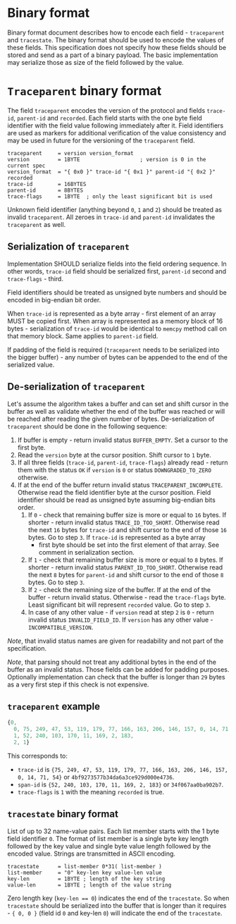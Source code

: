 # Binary format

Binary format document describes how to encode each field - `traceparent` and
`tracestate`. The binary format should be used to encode the values of these
fields. This specification does not specify how these fields should be stored
and send as a part of a binary payload. The basic implementation may serialize
those as size of the field followed by the value.

# `Traceparent` binary format

The field `traceparent` encodes the version of the protocol and fields
`trace-id`, `parent-id` and `recorded`. Each field starts with the one byte
field identifier with the field value following immediately after it. Field
identifiers are used as markers for additional verification of the value
consistency and may be used in future for the versioning of the `traceparent`
field.

``` abnf
traceparent     = version version_format  
version         = 1BYTE                   ; version is 0 in the current spec
version_format  = "{ 0x0 }" trace-id "{ 0x1 }" parent-id "{ 0x2 }" recorded
trace-id        = 16BYTES
parent-id       = 8BYTES
trace-flags     = 1BYTE  ; only the least significant bit is used
```

Unknown field identifier (anything beyond `0`, `1` and `2`) should be treated as
invalid `traceparent`. All zeroes in `trace-id` and `parent-id` invalidates the
`traceparent` as well.

## Serialization of `traceparent`

Implementation SHOULD serialize fields into the field ordering sequence. In
other words, `trace-id` field should be serialized first, `parent-id` second and
`trace-flags` - third.

Field identifiers should be treated as unsigned byte numbers and should be
encoded in big-endian bit order.

When `trace-id` is represented as a byte array - first element of an array MUST
be copied first. When array is represented as a memory block of 16 bytes -
serialization of `trace-id` would be identical to `memcpy` method call on that
memory block. Same applies to `parent-id` field.

If padding of the field is required (`traceparent` needs to be serialized into
the bigger buffer) - any number of bytes can be appended to the end of the
serialized value.

## De-serialization of `traceparent`

Let's assume the algorithm takes a buffer and can set and shift cursor in the
buffer as well as validate whether the end of the buffer was reached or will be
reached after reading the given number of bytes. De-serialization of
`traceparent` should be done in the following sequence:

1. If buffer is empty - return invalid status `BUFFER_EMPTY`. Set a cursor to
   the first byte.
2. Read the `version` byte at the cursor position. Shift cursor to `1` byte.
3. If all three fields (`trace-id`, `parent-id`, `trace-flags`) already read -
   return them with the status `OK` if `version` is `0` or status
   `DOWNGRADED_TO_ZERO` otherwise.
4. If at the end of the buffer return invalid status `TRACEPARENT_INCOMPLETE`.
   Otherwise read the field identifier byte at the cursor position. Field
   identifier should be read as unsigned byte assuming big-endian bits order.
    1. If `0` - check that remaining buffer size is more or equal to `16` bytes.
       If shorter - return invalid status `TRACE_ID_TOO_SHORT`. Otherwise read
       the next `16` bytes for `trace-id` and shift cursor to the end of those
       `16` bytes. Go to step `3`. If `trace-id` is represented as a byte array
       - first byte should be set into the first element of that array. See
         comment in serialization section.
    2. If `1` - check that remaining buffer size is more or equal to `8` bytes.
       If shorter - return invalid status `PARENT_ID_TOO_SHORT`. Otherwise read
       the next `8` bytes for `parent-id` and shift cursor to the end of those
       `8` bytes. Go to step `3`.
    3. If `2` - check the remaining size of the buffer. If at the end of the
       buffer - return invalid status. Otherwise - read the `trace-flags`
       byte. Least significant bit will represent `recorded` value. Go to step
       `3`.
    4. In case of any other value - if `version` read at step `2` is `0` -
       return invalid status `INVALID_FIELD_ID`. If `version` has any other
       value - `INCOMPATIBLE_VERSION`.

_Note_, that invalid status names are given for readability and not part of the
specification.

_Note_, that parsing should not treat any additional bytes in the end of the
buffer as an invalid status. Those fields can be added for padding purposes.
Optionally implementation can check that the buffer is longer than `29` bytes as
a very first step if this check is not expensive.

## `traceparent` example

``` js
{0,
  0, 75, 249, 47, 53, 119, 179, 77, 166, 163, 206, 146, 157, 0, 14, 71, 54,
  1, 52, 240, 103, 170, 11, 169, 2, 183,
  2, 1}
```

This corresponds to:

- `trace-id` is
  `{75, 249, 47, 53, 119, 179, 77, 166, 163, 206, 146, 157, 0, 14, 71, 54}` or
  `4bf9273577b34da6a3ce929d000e4736`.
- `span-id` is `{52, 240, 103, 170, 11, 169, 2, 183}` or `34f067aa0ba902b7`.
- `trace-flags` is `1` with the meaning `recorded` is true.

## `tracestate` binary format

List of up to 32 name-value pairs. Each list member starts with the 1 byte field
identifier `0`. The format of list member is a single byte key length followed
by the key value and single byte value length followed by the encoded value.
Strings are transmitted in ASCII encoding.

``` abnf
tracestate      = list-member 0*31( list-member )
list-member     = "0" key-len key value-len value
key-len         = 1BYTE ; length of the key string
value-len       = 1BYTE ; length of the value string
```

Zero length key (`key-len == 0`) indicates the end of the `tracestate`. So when
`tracestate` should be serialized into the buffer that is longer than it
requires - `{ 0, 0 }` (field id `0` and key-len `0`) will indicate the end of
the `tracestate`.